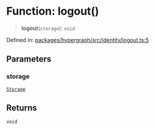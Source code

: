# Function: logout()

> **logout**(`storage`): `void`

Defined in: [packages/hypergraph/src/identity/logout.ts:5](https://github.com/hashirpm/hypergraph/blob/ab4ea1cdb9430798142e0d735aac9d31c2cf0ae0/packages/hypergraph/src/identity/logout.ts#L5)

## Parameters

### storage

[`Storage`](../type-aliases/Storage.md)

## Returns

`void`
